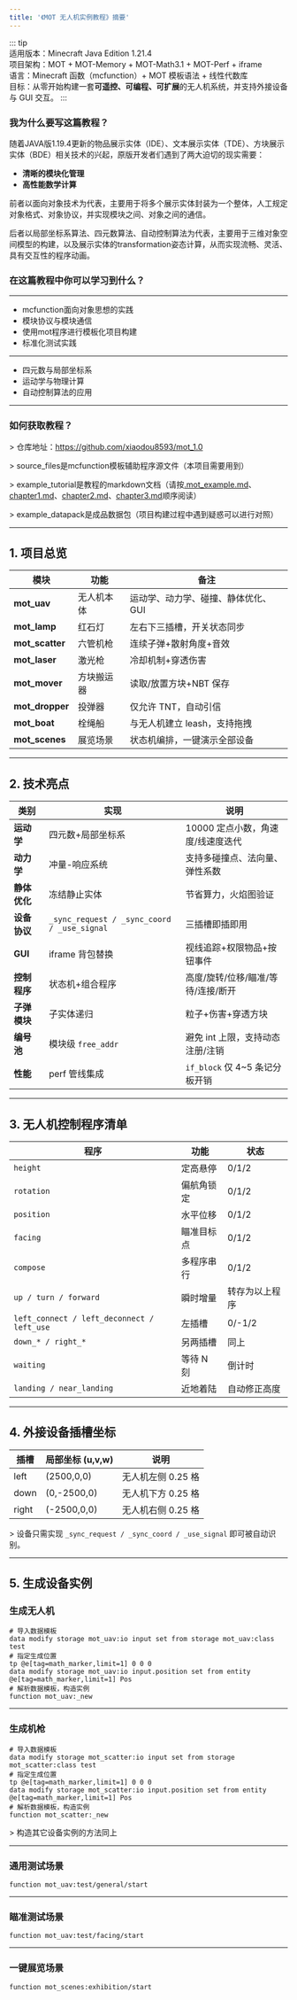 ```yaml
---
title: '《MOT 无人机实例教程》摘要'
---
```


<FeaturedHead
    title = '《MOT 无人机实例教程》摘要'
    authorName = 小豆8593
    avatarUrl = '../../_authors/小豆8593.jpg'
    :socialLinks="[
        { name: 'BiliBili', url: 'https://space.bilibili.com/206987540' },
        { name: 'GitHub', url: 'https://github.com/xiaodou8593' }
    ]"
    resourceLink = https://github.com/xiaodou8593/mot_1.0
    cover='../_assets/0.png'
/>

::: tip    
适用版本：Minecraft Java Edition 1.21.4  
项目架构：MOT + MOT-Memory + MOT-Math3.1 + MOT-Perf + iframe  
语言：Minecraft 函数（mcfunction）+ MOT 模板语法 + 线性代数库  
目标：从零开始构建一套**可遥控、可编程、可扩展**的无人机系统，并支持外接设备与 GUI 交互。
:::

### 我为什么要写这篇教程？

随着JAVA版1.19.4更新的物品展示实体（IDE）、文本展示实体（TDE）、方块展示实体（BDE）相关技术的兴起，原版开发者们遇到了两大迫切的现实需要：

* **清晰的模块化管理**
* **高性能数学计算**

前者以面向对象技术为代表，主要用于将多个展示实体封装为一个整体，人工规定对象格式、对象协议，并实现模块之间、对象之间的通信。

后者以局部坐标系算法、四元数算法、自动控制算法为代表，主要用于三维对象空间模型的构建，以及展示实体的transformation姿态计算，从而实现流畅、灵活、具有交互性的程序动画。

### 在这篇教程中你可以学习到什么？

---
* mcfunction面向对象思想的实践
* 模块协议与模块通信
* 使用mot程序进行模板化项目构建
* 标准化测试实践
---
* 四元数与局部坐标系
* 运动学与物理计算
* 自动控制算法的应用
---

### 如何获取教程？

&gt; 仓库地址：https://github.com/xiaodou8593/mot_1.0

&gt; source_files是mcfunction模板辅助程序源文件（本项目需要用到）


&gt; example_tutorial是教程的markdown文档（请按[.mot_example.md](https://github.com/xiaodou8593/mot_1.0/blob/main/example_tutorial/.mot_example.md)、[chapter1.md](https://github.com/xiaodou8593/mot_1.0/blob/main/example_tutorial/.chapter1.md)、[chapter2.md](https://github.com/xiaodou8593/mot_1.0/blob/main/example_tutorial/.chapter2.md)、[chapter3.md](https://github.com/xiaodou8593/mot_1.0/blob/main/example_tutorial/.chapter3.md)顺序阅读）


&gt; example_datapack是成品数据包（项目构建过程中遇到疑惑可以进行对照）

---


## 1. 项目总览

| 模块 | 功能 | 备注 |
|---|---|---|
| **mot_uav** | 无人机本体 | 运动学、动力学、碰撞、静体优化、GUI |
| **mot_lamp** | 红石灯 | 左右下三插槽，开关状态同步 |
| **mot_scatter** | 六管机枪 | 连续子弹+散射角度+音效 |
| **mot_laser** | 激光枪 | 冷却机制+穿透伤害 |
| **mot_mover** | 方块搬运器 | 读取/放置方块+NBT 保存 |
| **mot_dropper** | 投弹器 | 仅允许 TNT，自动引信 |
| **mot_boat** | 栓绳船 | 与无人机建立 leash，支持拖拽 |
| **mot_scenes** | 展览场景 | 状态机编排，一键演示全部设备 |

---

## 2. 技术亮点

| 类别 | 实现 | 说明 |
|---|---|---|
| **运动学** | 四元数+局部坐标系 | 10000 定点小数，角速度/线速度迭代 |
| **动力学** | 冲量-响应系统 | 支持多碰撞点、法向量、弹性系数 |
| **静体优化** | 冻结静止实体 | 节省算力，火焰图验证 |
| **设备协议** | `_sync_request / _sync_coord / _use_signal` | 三插槽即插即用 |
| **GUI** | iframe 背包替换 | 视线追踪+权限物品+按钮事件 |
| **控制程序** | 状态机+组合程序 | 高度/旋转/位移/瞄准/等待/连接/断开 |
| **子弹模块** | 子实体递归 | 粒子+伤害+穿透方块 |
| **编号池** | 模块级 `free_addr` | 避免 int 上限，支持动态注册/注销 |
| **性能** | perf 管线集成 | `if_block` 仅 4~5 条记分板开销 |

---

## 3. 无人机控制程序清单

| 程序 | 功能 | 状态 |
|---|---|---|
| `height` | 定高悬停 | 0/1/2 |
| `rotation` | 偏航角锁定 | 0/1/2 |
| `position` | 水平位移 | 0/1/2 |
| `facing` | 瞄准目标点 | 0/1/2 |
| `compose` | 多程序串行 | 0/1/2 |
| `up / turn / forward` | 瞬时增量 | 转存为以上程序 |
| `left_connect / left_deconnect / left_use` | 左插槽 | 0/-1/2 |
| `down_* / right_*` | 另两插槽 | 同上 |
| `waiting` | 等待 N 刻 | 倒计时 |
| `landing / near_landing` | 近地着陆 | 自动修正高度 |

---

## 4. 外接设备插槽坐标

| 插槽 | 局部坐标 (u,v,w) | 说明 |
|---|---|---|
| left | (2500,0,0) | 无人机左侧 0.25 格 |
| down | (0,-2500,0) | 无人机下方 0.25 格 |
| right | (-2500,0,0) | 无人机右侧 0.25 格 |

&gt; 设备只需实现 `_sync_request / _sync_coord / _use_signal` 即可被自动识别。

---

## 5. 生成设备实例

### 生成无人机

```mcfunction
# 导入数据模板
data modify storage mot_uav:io input set from storage mot_uav:class test
# 指定生成位置
tp @e[tag=math_marker,limit=1] 0 0 0
data modify storage mot_uav:io input.position set from entity @e[tag=math_marker,limit=1] Pos
# 解析数据模板，构造实例
function mot_uav:_new
```

---
### 生成机枪

```mcfunction
# 导入数据模板
data modify storage mot_scatter:io input set from storage mot_scatter:class test
# 指定生成位置
tp @e[tag=math_marker,limit=1] 0 0 0
data modify storage mot_scatter:io input.position set from entity @e[tag=math_marker,limit=1] Pos
# 解析数据模板，构造实例
function mot_scatter:_new
```

&gt; 构造其它设备实例的方法同上

---
### 通用测试场景

```mcfunction
function mot_uav:test/general/start
```

---
### 瞄准测试场景

```mcfunction
function mot_uav:test/facing/start
```

---
### 一键展览场景

```mcfunction
function mot_scenes:exhibition/start
```